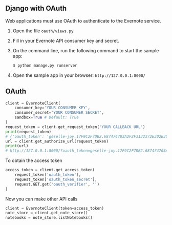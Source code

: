 Django with OAuth
------------------------------------
Web applications must use OAuth to authenticate to the Evernote service. 

1. Open the file `oauth/views.py`
2. Fill in your Evernote API consumer key and secret.
3. On the command line, run the following command to start the sample app:

    ```bash
    $ python manage.py runserver
    ```

4. Open the sample app in your browser: `http://127.0.0.1:8000/`

## OAuth ##
```python
client = EvernoteClient(
    consumer_key='YOUR CONSUMER KEY',
    consumer_secret='YOUR CONSUMER SECRET',
    sandbox=True # Default: True
)
request_token = client.get_request_token('YOUR CALLBACK URL')
print(request_token)
# {'oauth_token': 'geselle-joy.17F9C2F7DB2.687474703A2F2F3132372E302E302E313A383030302F.CE5277C172B4DCB98415DEC7CD9FA5C2', 'oauth_token_secret': '4AFF0DD081CC1555653907C9907F0BE4', 'oauth_callback_confirmed': 'true'}
url = client.get_authorize_url(request_token)
print(url)
# http://127.0.0.1:8000/?oauth_token=geselle-joy.17F9C2F7DB2.687474703A2F2F3132372E302E302E313A383030302F.CE5277C172B4DCB98415DEC7CD9FA5C2&oauth_verifier=EABF08D4B266982C0191FCDB65F0B1EE&sandbox_lnb=false
```
To obtain the access token
```python
access_token = client.get_access_token(
    request_token['oauth_token'],
    request_token['oauth_token_secret'],
    request.GET.get('oauth_verifier', '')
)
```
Now you can make other API calls
```python
client = EvernoteClient(token=access_token)
note_store = client.get_note_store()
notebooks = note_store.listNotebooks()
```

